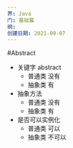 ```yaml
---
界: Java
门: 基础篇
纲: 
创建日期: 2021-09-07
---
```

#Abstract 


- 关键字 abstract
	- 普通类 没有
	- 抽象类 有
- 抽象方法
	- 普通类 没有
	- 抽象类 有
- 是否可以实例化
	- 普通类 可以
	- 抽象类 不可以

